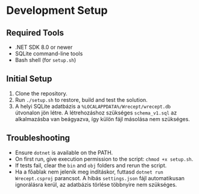 # Development Setup

## Required Tools
- .NET SDK 8.0 or newer
- SQLite command-line tools
- Bash shell (for `setup.sh`)

## Initial Setup
1. Clone the repository.
2. Run `./setup.sh` to restore, build and test the solution.
3. A helyi SQLite adatbázis a `%LOCALAPPDATA%/Wrecept/wrecept.db` útvonalon jön létre.
   A létrehozáshoz szükséges `schema_v1.sql` az alkalmazásba van beágyazva, így
   külön fájl másolása nem szükséges.

## Troubleshooting
- Ensure `dotnet` is available on the PATH.
- On first run, give execution permission to the script: `chmod +x setup.sh`.
- If tests fail, clear the `bin` and `obj` folders and rerun the script.
- Ha a főablak nem jelenik meg indításkor, futtasd `dotnet run Wrecept.csproj` parancsot.
  A hibás `settings.json` fájl automatikusan ignorálásra kerül, az adatbázis törlése többnyire nem szükséges.
